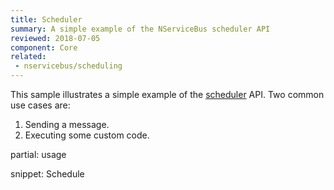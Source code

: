 ```yaml
---
title: Scheduler
summary: A simple example of the NServiceBus scheduler API
reviewed: 2018-07-05
component: Core
related:
 - nservicebus/scheduling
---
```


This sample illustrates a simple example of the [scheduler](/nservicebus/scheduling/) API. Two common use cases are:

 1. Sending a message.
 1. Executing some custom code.

partial: usage

snippet: Schedule
